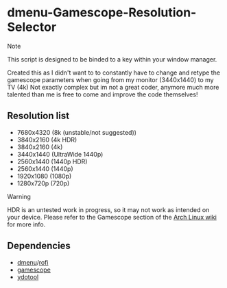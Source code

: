 # dmenu-Gamescope-Resolution-Selector

> [!Note]
> This script is designed to be binded to a key within your window manager.

Created this as I didn't want to to constantly have to change and retype the gamescope parameters when going from my monitor (3440x1440) to my TV (4k)
Not exactly complex but im not a great coder, anymore much more talented than me is free to come and improve the code themselves!

## Resolution list
* 7680x4320 (8k (unstable/not suggested))
* 3840x2160 (4k HDR)
* 3840x2160 (4k)
* 3440x1440 (UltraWide 1440p)
* 2560x1440 (1440p HDR)
* 2560x1440 (1440p)
* 1920x1080 (1080p)
* 1280x720p (720p)

> [!WARNING]  
> HDR is an untested work in progress, so it may not work as intended on your device. Please refer to the Gamescope section of the [Arch Linux wiki](https://wiki.archlinux.org/title/Gamescope) for more info.

## Dependencies
* [dmenu](https://tools.suckless.org/dmenu/)/[rofi](https://github.com/davatorium/rofi)
* [gamescope](https://github.com/ValveSoftware/gamescope)
* [ydotool](https://github.com/ReimuNotMoe/ydotool)

